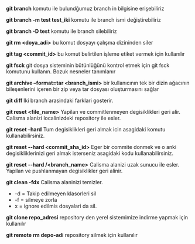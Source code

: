 **git branch** komutu ile bulundğumuz branch in bilgisine erişebiliriz

**git branch -m test test_iki** komutu ile branch ismi değiştirebiliriz

**git branch -D test** komutu ile branch silebiliriz

**git rm <doya_adi>** bu komut dosyayı çalışma dizininden siler

**git tag <commit_id>**  bu komut belirtilen işleme etiket vermek için kullanılır

**git fsck** git dosya sisteminin bütünlüğünü kontrol etmek için git fsck komutunu kullanın. Bozuk nesneler tanımlanır

**git archive –format=tar <branch_ismi>** bir kullanıcının tek bir dizin ağacının bileşenlerini içeren bir zip veya tar dosyası oluşturmasını sağlar

**git diff <branch1> <branch2>**  Iki branch arasindaki farklari gosterir.

**git reset <file_name>** Yapilan ve commitlenmeyen degisiklikleri geri alir. Calisma alanizi localinizdeki repository ile esler.

**git reset –hard** Tum degisiklikleri geri almak icin asagidaki komutu kullanabilirsiniz.

**git reset --hard <commit_sha_id>** Eger bir commite donmek ve o anki degisikliklerinizi geri almak isterseniz asagidaki kodu kullanabilirsiniz.

**git reset --hard <remote>/<branch_name>** Calisma alanizi uzak sunucu ile esler. Yapilan ve pushlanmayan degisiklikler geri alinir.

**git clean -fdx** Calisma alaninizi temizler.
* -d = Takip edilmeyen klasorleri sil
* -f = silmeye zorla
* x = ignore edilmis dosyalari da sil.

**git clone repo_adresi** repository den yerel sistemimize indirme yapmak için kullanılır

**git remote rm depo-adi** repository silmek için kullanılır